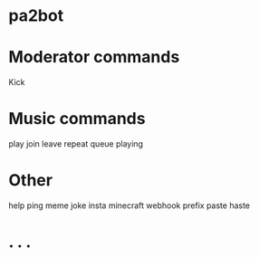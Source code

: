 # pa2bot

# Moderator commands
Kick

# Music commands
play
join
leave
repeat
queue
playing

# Other

help
ping
meme
joke
insta
minecraft
webhook
prefix
paste
haste

# . . .
